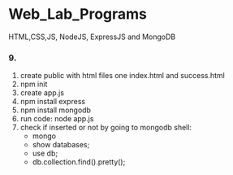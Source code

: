# Web_Lab_Programs
HTML,CSS,JS, NodeJS, ExpressJS and MongoDB


### 9. 
1. create public with html files one index.html and success.html
2. npm init
3. create app.js
4. npm install express
5. npm install mongodb
6. run code:  node app.js
7. check if inserted or not by going to mongodb shell:
   * mongo
   * show databases;
   * use db;
   *  db.collection.find().pretty();

